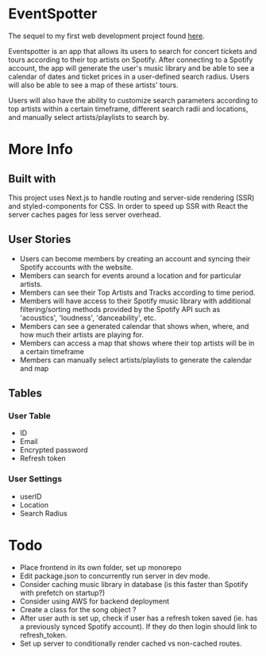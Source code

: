 # EventSpotter

The sequel to my first web development project found [here](https://github.com/brianqian/SpotifyEvents).

Eventspotter is an app that allows its users to search for concert tickets and tours according to their top artists on Spotify. After connecting to a Spotify account, the app will generate the user's music library and be able to see a calendar of dates and ticket prices in a user-defined search radius. Users will also be able to see a map of these artists' tours.

Users will also have the ability to customize search parameters according to top artists within a certain timeframe, different search radii and locations, and manually select artists/playlists to search by.

# More Info

## Built with

This project uses Next.js to handle routing and server-side rendering (SSR) and styled-components for CSS. In order to speed up SSR with React the server caches pages for less server overhead.

## User Stories

- Users can become members by creating an account and syncing their Spotify accounts with the website.
- Members can search for events around a location and for particular artists.
- Members can see their Top Artists and Tracks according to time period.
- Members will have access to their Spotify music library with additional filtering/sorting methods provided by the Spotify API such as 'acoustics', 'loudness', 'danceability', etc.
- Members can see a generated calendar that shows when, where, and how much their artists are playing for.
- Members can access a map that shows where their top artists will be in a certain timeframe
- Members can manually select artists/playlists to generate the calendar and map

## Tables

### User Table

- ID
- Email
- Encrypted password
- Refresh token

### User Settings

- userID
- Location
- Search Radius

# Todo

- Place frontend in its own folder, set up monorepo
- Edit package.json to concurrently run server in dev mode.
- Consider caching music library in database (is this faster than Spotify with prefetch on startup?)
- Consider using AWS for backend deployment
- Create a class for the song object ?
- After user auth is set up, check if user has a refresh token saved (ie. has a previously synced Spotify account). If they do then login should link to refresh_token.
- Set up server to conditionally render cached vs non-cached routes.
